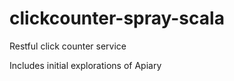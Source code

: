 clickcounter-spray-scala
========================

Restful click counter service

Includes initial explorations of Apiary
